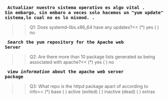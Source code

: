 **<pre> Actualizar nuestro sistema operativo es algo vital . Sin embargo, sin embaro a veces solo hacemos un  "yum update" en nuestro sistema,lo cual no es lo mismod. .</pre>**

>>Q1: Does systemd-libs.x86_64 have any updates?<<
(*) yes
( ) no

**<pre> _Search_ the yum repository for the Apache web Server</pre>**
>>Q2: Are there more than 10 package lists generated as being associated with apache?<<
(*) yes
( ) no

**<pre> view _information_ about the apache web server package</pre>**
>>Q3: What repo is the httpd package apart of according to info<<
(*) base
( ) active (exited)
( ) inactive (dead)
( ) extras




